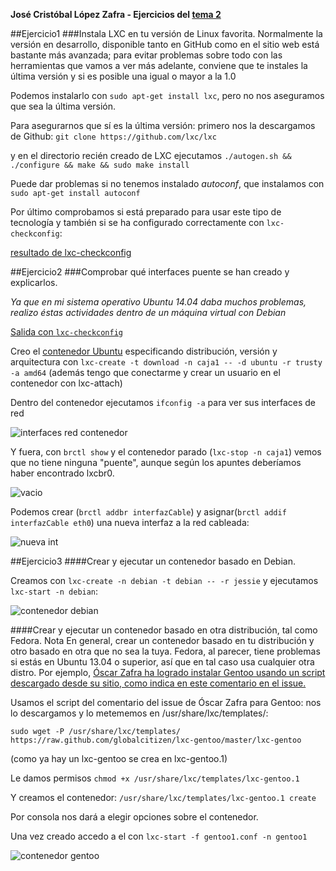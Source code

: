 **José Cristóbal López Zafra - Ejercicios del [tema 2](http://jj.github.io/CC/documentos/temas/Contenedores)**

##Ejercicio1
###Instala LXC en tu versión de Linux favorita. Normalmente la versión en desarrollo, disponible tanto en GitHub como en el sitio web está bastante más avanzada; para evitar problemas sobre todo con las herramientas que vamos a ver más adelante, conviene que te instales la última versión y si es posible una igual o mayor a la 1.0

Podemos instalarlo con `sudo apt-get install lxc`, pero no nos aseguramos que sea la última versión.

Para asegurarnos que sí es la última versión: primero nos la descargamos de Github: `git clone https://github.com/lxc/lxc`

y en el directorio recién creado de LXC ejecutamos `./autogen.sh && ./configure && make && sudo make install`

Puede dar problemas si no tenemos instalado *autoconf*, que instalamos con `sudo apt-get install autoconf`

Por último comprobamos si está preparado para usar este tipo de tecnología y también si se ha configurado correctamente con `lxc-checkconfig`:

[resultado de lxc-checkconfig](https://i.gyazo.com/2aa012ee5742ea2a98844cc5a42efacb.png)


##Ejercicio2
###Comprobar qué interfaces puente se han creado y explicarlos.

*Ya que en mi sistema operativo Ubuntu 14.04 daba muchos problemas, realizo éstas actividades dentro de un máquina virtual con Debian*

[Salida con `lxc-checkconfig`](http://i.imgur.com/SVOvw9o.png)

Creo el [contenedor Ubuntu](http://i.imgur.com/7qnGvBp.png) especificando distribución, versión y arquitectura con `lxc-create -t download -n caja1 -- -d ubuntu -r trusty -a amd64`
(además tengo que conectarme y crear un usuario en el contenedor con lxc-attach)

Dentro del contenedor ejecutamos `ifconfig -a` para ver sus interfaces de red

![interfaces red contenedor](http://i.imgur.com/f3aK9oN.png)


Y fuera, con `brctl show` y el contenedor parado (`lxc-stop -n caja1`) vemos que no tiene ninguna "puente", aunque según los apuntes deberíamos haber encontrado lxcbr0.


![vacio](http://i.imgur.com/VTUNU2e.png)

Podemos crear (`brctl addbr interfazCable`) y asignar(`brctl addif interfazCable eth0`) una nueva interfaz a la red cableada: 

![nueva int](http://i.imgur.com/z005i6V.png)


##Ejercicio3
####Crear y ejecutar un contenedor basado en Debian.

Creamos con `lxc-create -n debian -t debian -- -r jessie` y ejecutamos  `lxc-start -n debian`:

![contenedor debian](http://i.imgur.com/7CBpcgf.png)

####Crear y ejecutar un contenedor basado en otra distribución, tal como Fedora. Nota En general, crear un contenedor basado en tu distribución y otro basado en otra que no sea la tuya. Fedora, al parecer, tiene problemas si estás en Ubuntu 13.04 o superior, así que en tal caso usa cualquier otra distro. Por ejemplo, [Óscar Zafra ha logrado instalar Gentoo usando un script descargado desde su sitio, como indica en este comentario en el issue.](https://github.com/IV-GII/GII-2013/issues/87#issuecomment-28639976)

Usamos el script del comentario del issue de Óscar Zafra para Gentoo: nos lo descargamos y lo metememos en /usr/share/lxc/templates/:

`sudo wget -P /usr/share/lxc/templates/ https://raw.github.com/globalcitizen/lxc-gentoo/master/lxc-gentoo`

(como ya hay un lxc-gentoo se crea en lxc-gentoo.1)

Le damos permisos `chmod +x /usr/share/lxc/templates/lxc-gentoo.1`

Y creamos el contenedor: `/usr/share/lxc/templates/lxc-gentoo.1 create`

Por consola nos dará a elegir opciones sobre el contenedor.

Una vez creado accedo a el con `lxc-start -f gentoo1.conf -n gentoo1`


![contenedor gentoo](http://i.imgur.com/cCTjZIj.png)


